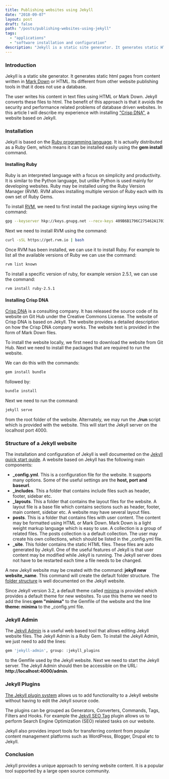 ```yaml
---
title: Publishing websites using Jekyll
date: "2018-09-07"
layout: post
draft: false
path: "/posts/publishing-websites-using-jekyll"
tags:
  - "applications"
  - "software installation and configuration"
description: "Jekyll is a static site generator. It generates static HTML pages from content written in Mark Down or HTML. Its different from other website publishing tools in that it does not use a database."
---
```


### Introduction
Jekyll is a static site generator. It generates static html pages from content written in [Mark Down](https://en.wikipedia.org/wiki/Markdown) or HTML. Its different from other website publishing tools in that it does not use a database.

The user writes his content in text files using HTML or Mark Down. Jekyll converts these files to html. The benefit of this approach is that it avoids the security and performance related problems of database driven websites. In this article I will describe my experience with installing ["Crisp DNA"](https://dna.crisp.se/), a website based on Jekyll.

### Installation
Jekyll is based on the [Ruby programming language](https://en.wikipedia.org/wiki/Ruby_(programming_language)). It is actually distributed as a Ruby Gem, which means it can be installed easily using the **gem install** command.

#### Installing Ruby
Ruby is an interpreted language with a focus on simplicity and productivity. It is similar to the Python language, but unlike Python is used mainly for developing websites. Ruby may be installed using the Ruby Version Manager (RVM). RVM allows installing multiple version of Ruby each with its own set of Ruby Gems.

To install [RVM](https://rvm.io/rvm/install), we need to first install the package signing keys using the command:

```bash
gpg --keyserver hkp://keys.gnupg.net --recv-keys 409B6B1796C275462A1703113804BB82D39DC0E3 7D2BAF1CF37B13E2069D6956105BD0E739499BDB
```

Next we need to install RVM using the command:

```bash
curl -sSL https://get.rvm.io | bash
```

Once RVM has been installed, we can use it to install Ruby. For example to list all the available versions of Ruby we can use the command:

```bash
rvm list known
```

To install a specific version of ruby, for example version 2.5.1, we can use the command:

```bash
rvm install ruby-2.5.1
```

#### Installing Crisp DNA
[Crisp DNA](https://dna.crisp.se/) is a consulting company. It has released the source code of its website on Git Hub under the Creative Commons License. The website of Crisp DNA is based on Jekyll. The website provides a detailed description on how the Crisp DNA company works. The website text is provided in the form of Mark Down files.

To install the website locally, we first need to download the website from Git Hub. Next we need to install the packages that are required to run the website.

We can do this with the commands:

```bash
gem install bundle
```

followed by:

```bash
bundle install
```

Next we need to run the command:

```bash
jekyll serve
```

from the root folder of the website. Alternately, we may run the **./run** script which is provided with the website. This will start the Jekyll server on the localhost port 4000.

### Structure of a Jekyll website
The installation and configuration of Jekyll is well documented on the [Jekyll quick start quide](https://jekyllrb.com/docs/). A website based on Jekyll has the following main components:

* **_config.yml**. This is a configuration file for the website. It supports many options. Some of the useful settings are the **host, port and baseurl**.
* **_includes**. This a folder that contains include files such as header, footer, sidebar etc.
* **_layouts**. This a folder that contains the layout files for the website. A layout file is a base file which contains sections such as header, footer, main content, sidebar etc. A website may have several layout files.
* **posts**. This is a folder that contains files with user content. The content may be formatted using HTML or Mark Down. Mark Down is a light weight markup language which is easy to use. A collection is a group of related files. The posts collection is a default collection. The user may create his own collections, which should be listed in the _config.yml file.
* **_site**. This folder contains the static HTML files. These files are auto generated by Jekyll. One of the useful features of Jekyll is that user content may be modified while Jekyll is running. The Jekyll server does not have to be restarted each time a file needs to be changed.

A new Jekyll website may be created with the command: **jekyll new website_name**. This command will create the default folder structure. The [folder structure](https://jekyllrb.com/docs/structure/) is well documented on the Jekyll website.

Since Jekyll version 3.2, a default theme called [minima](https://github.com/jekyll/minima) is provided which provides a default theme for new websites. To use this theme we need to add the lines:**gem "minima"** to the Gemfile of the website and the line **theme: minima** to the _config.yml file.

### Jekyll Admin
The [Jekyll Admin](https://github.com/jekyll/jekyll-admin) is a useful web based tool that allows editing Jekyll website files. The Jekyll Admin is a Ruby Gem. To install the Jekyll Admin, we just need to add the lines:

```bash
gem 'jekyll-admin', group: :jekyll_plugins
```

to the Gemfile used by the Jekyll website. Next we need to start the Jekyll server. The Jekyll Admin should then be accessible on the URL: **http://localhost:4000/admin**.

### Jekyll Plugins
[The Jekyll plugin system](https://jekyllrb.com/docs/plugins/) allows us to add functionality to a Jekyll website without having to edit the Jekyll source code.

The plugins can be grouped as Generators, Converters, Commands, Tags, Filters and Hooks. For example the [Jekyll SEO Tag](https://github.com/jekyll/jekyll-seo-tag) plugin allows us to perform Search Engine Optimization (SEO) related tasks on our website.

Jekyll also provides import tools for transferring content from popular content management platforms such as WordPress, Blogger, Drupal etc to Jekyll.

### Conclusion
Jekyll provides a unique approach to serving website content. It is a popular tool supported by a large open source community.

